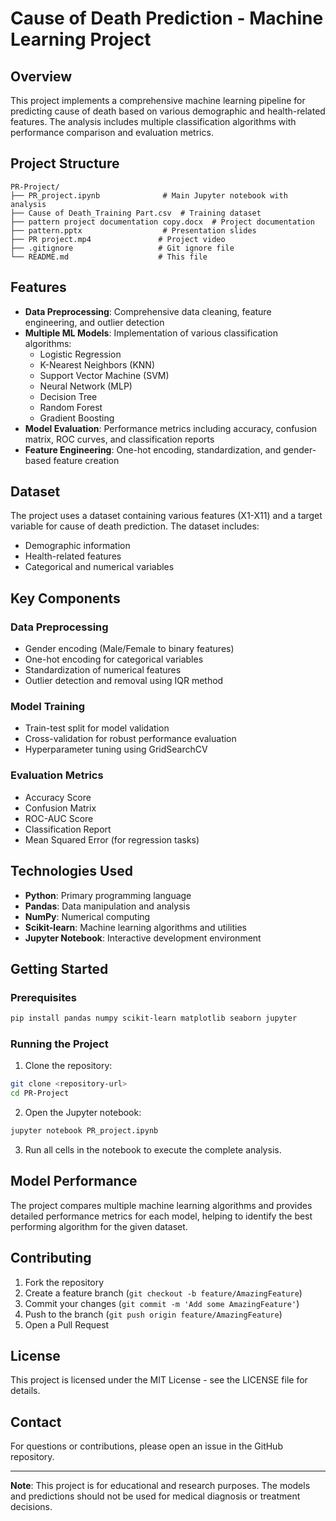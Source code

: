 # Cause of Death Prediction - Machine Learning Project

## Overview

This project implements a comprehensive machine learning pipeline for predicting cause of death based on various demographic and health-related features. The analysis includes multiple classification algorithms with performance comparison and evaluation metrics.

## Project Structure

```
PR-Project/
├── PR_project.ipynb              # Main Jupyter notebook with analysis
├── Cause of Death_Training Part.csv  # Training dataset
├── pattern project documentation copy.docx  # Project documentation
├── pattern.pptx                  # Presentation slides
├── PR project.mp4               # Project video
├── .gitignore                   # Git ignore file
└── README.md                    # This file
```

## Features

- **Data Preprocessing**: Comprehensive data cleaning, feature engineering, and outlier detection
- **Multiple ML Models**: Implementation of various classification algorithms:
  - Logistic Regression
  - K-Nearest Neighbors (KNN)
  - Support Vector Machine (SVM)
  - Neural Network (MLP)
  - Decision Tree
  - Random Forest
  - Gradient Boosting
- **Model Evaluation**: Performance metrics including accuracy, confusion matrix, ROC curves, and classification reports
- **Feature Engineering**: One-hot encoding, standardization, and gender-based feature creation

## Dataset

The project uses a dataset containing various features (X1-X11) and a target variable for cause of death prediction. The dataset includes:
- Demographic information
- Health-related features
- Categorical and numerical variables

## Key Components

### Data Preprocessing
- Gender encoding (Male/Female to binary features)
- One-hot encoding for categorical variables
- Standardization of numerical features
- Outlier detection and removal using IQR method

### Model Training
- Train-test split for model validation
- Cross-validation for robust performance evaluation
- Hyperparameter tuning using GridSearchCV

### Evaluation Metrics
- Accuracy Score
- Confusion Matrix
- ROC-AUC Score
- Classification Report
- Mean Squared Error (for regression tasks)

## Technologies Used

- **Python**: Primary programming language
- **Pandas**: Data manipulation and analysis
- **NumPy**: Numerical computing
- **Scikit-learn**: Machine learning algorithms and utilities
- **Jupyter Notebook**: Interactive development environment

## Getting Started

### Prerequisites

```bash
pip install pandas numpy scikit-learn matplotlib seaborn jupyter
```

### Running the Project

1. Clone the repository:
```bash
git clone <repository-url>
cd PR-Project
```

2. Open the Jupyter notebook:
```bash
jupyter notebook PR_project.ipynb
```

3. Run all cells in the notebook to execute the complete analysis.

## Model Performance

The project compares multiple machine learning algorithms and provides detailed performance metrics for each model, helping to identify the best performing algorithm for the given dataset.

## Contributing

1. Fork the repository
2. Create a feature branch (`git checkout -b feature/AmazingFeature`)
3. Commit your changes (`git commit -m 'Add some AmazingFeature'`)
4. Push to the branch (`git push origin feature/AmazingFeature`)
5. Open a Pull Request

## License

This project is licensed under the MIT License - see the LICENSE file for details.

## Contact

For questions or contributions, please open an issue in the GitHub repository.

---

**Note**: This project is for educational and research purposes. The models and predictions should not be used for medical diagnosis or treatment decisions. 